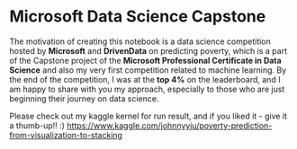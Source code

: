 # Microsoft Data Science Capstone
The motivation of creating this notebook is a data science competition hosted by **Microsoft** and **DrivenData** on predicting poverty, which is a part of the Capstone project of the **Microsoft Professional Certificate in Data Science** and also my very first competition related to machine learning. By the end of the competition, I was at the **top 4%** on the leaderboard, and I am happy to share with you my approach, especially to those who are just beginning their journey on data science.

Please check out my kaggle kernel for run result, and if you liked it - give it a thumb-up!! :) 
https://www.kaggle.com/johnnyyiu/poverty-prediction-from-visualization-to-stacking

